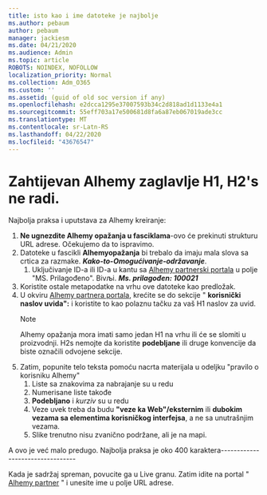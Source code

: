 ```yaml
---
title: isto kao i ime datoteke je najbolje
ms.author: pebaum
author: pebaum
manager: jackiesm
ms.date: 04/21/2020
ms.audience: Admin
ms.topic: article
ROBOTS: NOINDEX, NOFOLLOW
localization_priority: Normal
ms.collection: Adm_O365
ms.custom: ''
ms.assetid: (guid of old soc version if any)
ms.openlocfilehash: e2dcca1295e37007593b34c2d818ad1d1133e4a1
ms.sourcegitcommit: 55eff703a17e500681d8fa6a87eb067019ade3cc
ms.translationtype: MT
ms.contentlocale: sr-Latn-RS
ms.lasthandoff: 04/22/2020
ms.locfileid: "43676547"
---
```

# <a name="required-alchemy-header-h1-h2s-dont-work"></a>Zahtijevan Alhemy zaglavlje H1, H2's ne radi.
Najbolja praksa i uputstava za Alhemy kreiranje:

1. **Ne ugnezdite Alhemy opažanja u fasciklama**-ovo će prekinuti strukturu URL adrese. Očekujemo da to ispravimo.
1. Datoteke u fascikli **Alhemyopažanja** bi trebalo da imaju mala slova sa crtica za razmake. ***Kako-to-Omogućivanje-održavanje***.
    1. Uključivanje ID-a ili ID-a u kantu sa [Alhemy partnerski portala](https://alchemyportal.azurewebsites.net) u polje "MS. Prilagođeno". Bivљi. ***Ms. prilagođen: 100021***
1. Koristite ostale metapodatke na vrhu ove datoteke kao predložak.
1. U okviru [Alhemy partnera portala](https://alchemyportal.azurewebsites.net), krećite se do sekcije " **korisnički naslov uvida":** i koristite to kao polaznu tačku za vaš H1 naslov za uvid. 
    > [!NOTE]
    > Alhemy opažanja mora imati samo jedan H1 na vrhu ili će se slomiti u proizvodnji. H2s nemojte da koristite **podebljane** ili druge konvencije da biste označili odvojene sekcije.
1. Zatim, popunite telo teksta pomoću nacrta materijala u odeljku "pravilo o korisniku Alhemy"
    1. Liste sa znakovima za nabrajanje su u redu
    1. Numerisane liste takođe
    1. **Podebljano** i *kurziv* su u redu
    1. Veze uvek treba da budu **"veze ka Web"/eksternim** ili **dubokim vezama sa elementima korisničkog interfejsa**, a ne sa unutrašnjim vezama.
    1. Slike trenutno nisu zvanično podržane, ali je na mapi.

A ovo je već malo predugo. Najbolja praksa je oko 400 karaktera---------------------------------

Kada je sadržaj spreman, povucite ga u Live granu. Zatim idite na portal " [Alhemy partner](https://alchemyportal.azurewebsites.net) " i unesite ime u polje URL adrese. 